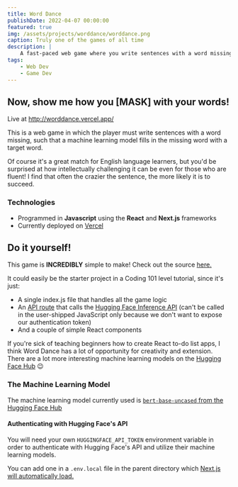 ```yaml
---
title: Word Dance
publishDate: 2022-04-07 00:00:00
featured: true
img: /assets/projects/worddance/worddance.png
caption: Truly one of the games of all time
description: |
    A fast‑paced web game where you write sentences with a word missing so that an AI fills it in with a target word.
tags:
    - Web Dev
    - Game Dev
---
```


## Now, show me how you [MASK] with your words!

Live at http://worddance.vercel.app/

This is a web game in which the player must write sentences with a word missing, such that a machine learning model fills in the missing word with a target word.

Of course it's a great match for English language learners, but you'd be surprised at how intellectually challenging it can be even for those who are fluent! I find that often the crazier the sentence, the more likely it is to succeed.

### Technologies

-   Programmed in **Javascript** using the **React** and **Next.js** frameworks
-   Currently deployed on [Vercel](https://vercel.com/)

## Do it yourself!

This game is **INCREDIBLY** simple to make! Check out the source [here.](https://github.com/ShungFei/worddance)

It could easily be the starter project in a Coding 101 level tutorial, since it's just:

-   A single index.js file that handles all the game logic
-   An [API route](https://nextjs.org/docs/api-routes/introduction) that calls the [Hugging Face Inference API](https://huggingface.co/inference-api) (can't be called in the user-shipped JavaScript only because we don't want to expose our authentication token)
-   And a couple of simple React components

If you're sick of teaching beginners how to create React to-do list apps, I think Word Dance has a lot of opportunity for creativity and extension. There are a lot more interesting machine learning models on the [Hugging Face Hub](https://huggingface.co/models) 😉

### The Machine Learning Model

The machine learning model currently used is [`bert-base-uncased` from the Hugging Face Hub](https://huggingface.co/bert-base-uncased)

#### Authenticating with Hugging Face's API

You will need your own `HUGGINGFACE_API_TOKEN` environment variable in order to authenticate with Hugging Face's API and utilize their machine learning models.

You can add one in a `.env.local` file in the parent directory which [Next.js will automatically load.](https://nextjs.org/docs/basic-features/environment-variables)
